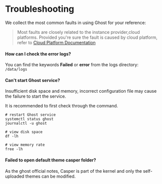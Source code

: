 # Troubleshooting

We collect the most common faults in using Ghost for your reference:

> Most faults are closely related to the instance provider,cloud platforms. Provided you're sure the fault is caused by cloud platform, refer to [Cloud Platform Documentation](https://support.websoft9.com/docs/faq/tech-instance.html)

#### How can I check the error logs?

You can find the keywords **Failed** or **error** from the logs directory: `/data/logs`

#### Can't start Ghost service?

Insufficient disk space and memory, incorrect configuration file may cause the failure to start the service. 

It is recommended to first check through the command.

```shell
# restart Ghost service
systemctl status ghost
journalctl -u ghost

# view disk space
df -lh

# view memory rate
free -lh
```

#### Failed to open default theme casper folder?

As the ghost official notes, Casper is part of the kernel and only the self-uploaded themes can be modified.
